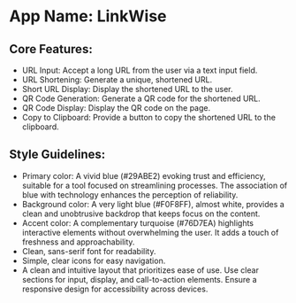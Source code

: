 # **App Name**: LinkWise

## Core Features:

- URL Input: Accept a long URL from the user via a text input field.
- URL Shortening: Generate a unique, shortened URL.
- Short URL Display: Display the shortened URL to the user.
- QR Code Generation: Generate a QR code for the shortened URL.
- QR Code Display: Display the QR code on the page.
- Copy to Clipboard: Provide a button to copy the shortened URL to the clipboard.

## Style Guidelines:

- Primary color: A vivid blue (#29ABE2) evoking trust and efficiency, suitable for a tool focused on streamlining processes. The association of blue with technology enhances the perception of reliability.
- Background color: A very light blue (#F0F8FF), almost white, provides a clean and unobtrusive backdrop that keeps focus on the content.
- Accent color: A complementary turquoise (#76D7EA) highlights interactive elements without overwhelming the user. It adds a touch of freshness and approachability.
- Clean, sans-serif font for readability.
- Simple, clear icons for easy navigation.
- A clean and intuitive layout that prioritizes ease of use. Use clear sections for input, display, and call-to-action elements. Ensure a responsive design for accessibility across devices.